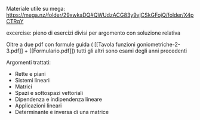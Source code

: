 Materiale utile su mega: https://mega.nz/folder/29xwkaDQ#QWUdzACG83y9vjCSkGFojQ/folder/X4pCTRqY

excercise: pieno di esercizi divisi per argomento con soluzione relativa

Oltre a due pdf con formule guida ( [[Tavola funzioni goniometriche-2-3.pdf]] + [[Formulario.pdf]]) tutti gli altri sono esami degli anni precedenti

Argomenti trattati:
- Rette e piani
- Sistemi lineari
- Matrici
- Spazi e sottospazi vettoriali
- Dipendenza e indipendenza lineare
- Applicazioni lineari
- Determinante e inversa di una matrice